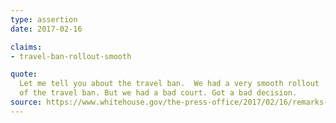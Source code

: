 ```yaml
---
type: assertion
date: 2017-02-16

claims:
- travel-ban-rollout-smooth

quote:
  Let me tell you about the travel ban.  We had a very smooth rollout
  of the travel ban. But we had a bad court. Got a bad decision.
source: https://www.whitehouse.gov/the-press-office/2017/02/16/remarks-president-trump-press-conference
---
```

